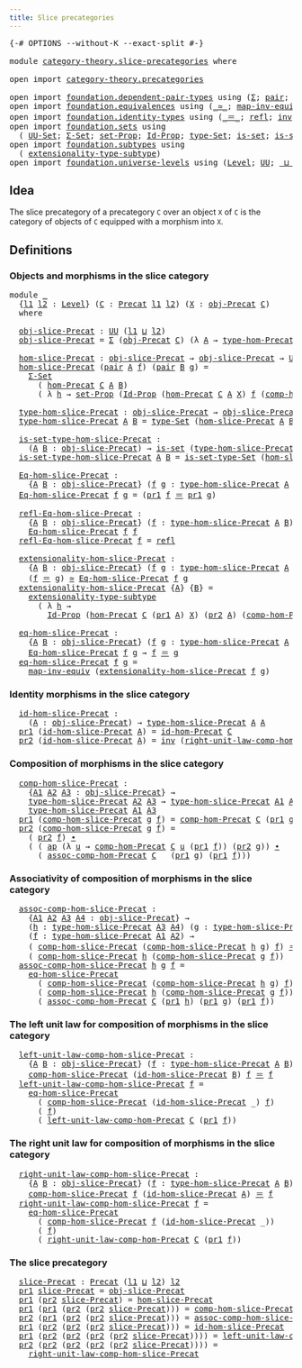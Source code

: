 ```yaml
---
title: Slice precategories
---
```


<pre class="Agda"><a id="45" class="Symbol">{-#</a> <a id="49" class="Keyword">OPTIONS</a> <a id="57" class="Pragma">--without-K</a> <a id="69" class="Pragma">--exact-split</a> <a id="83" class="Symbol">#-}</a>

<a id="88" class="Keyword">module</a> <a id="95" href="category-theory.slice-precategories.html" class="Module">category-theory.slice-precategories</a> <a id="131" class="Keyword">where</a>

<a id="138" class="Keyword">open</a> <a id="143" class="Keyword">import</a> <a id="150" href="category-theory.precategories.html" class="Module">category-theory.precategories</a>

<a id="181" class="Keyword">open</a> <a id="186" class="Keyword">import</a> <a id="193" href="foundation.dependent-pair-types.html" class="Module">foundation.dependent-pair-types</a> <a id="225" class="Keyword">using</a> <a id="231" class="Symbol">(</a><a id="232" href="foundation-core.dependent-pair-types.html#515" class="Record">Σ</a><a id="233" class="Symbol">;</a> <a id="235" href="foundation-core.dependent-pair-types.html#588" class="InductiveConstructor">pair</a><a id="239" class="Symbol">;</a> <a id="241" href="foundation-core.dependent-pair-types.html#605" class="Field">pr1</a><a id="244" class="Symbol">;</a> <a id="246" href="foundation-core.dependent-pair-types.html#617" class="Field">pr2</a><a id="249" class="Symbol">)</a>
<a id="251" class="Keyword">open</a> <a id="256" class="Keyword">import</a> <a id="263" href="foundation.equivalences.html" class="Module">foundation.equivalences</a> <a id="287" class="Keyword">using</a> <a id="293" class="Symbol">(</a><a id="294" href="foundation-core.equivalences.html#1621" class="Function Operator">_≃_</a><a id="297" class="Symbol">;</a> <a id="299" href="foundation-core.equivalences.html#5036" class="Function">map-inv-equiv</a><a id="312" class="Symbol">)</a>
<a id="314" class="Keyword">open</a> <a id="319" class="Keyword">import</a> <a id="326" href="foundation.identity-types.html" class="Module">foundation.identity-types</a> <a id="352" class="Keyword">using</a> <a id="358" class="Symbol">(</a><a id="359" href="foundation-core.identity-types.html#1865" class="Function Operator">_＝_</a><a id="362" class="Symbol">;</a> <a id="364" href="foundation-core.identity-types.html#1820" class="InductiveConstructor">refl</a><a id="368" class="Symbol">;</a> <a id="370" href="foundation-core.identity-types.html#2729" class="Function">inv</a><a id="373" class="Symbol">;</a> <a id="375" href="foundation-core.identity-types.html#2425" class="Function Operator">_∙_</a><a id="378" class="Symbol">;</a> <a id="380" href="foundation-core.identity-types.html#4003" class="Function">ap</a><a id="382" class="Symbol">)</a>
<a id="384" class="Keyword">open</a> <a id="389" class="Keyword">import</a> <a id="396" href="foundation.sets.html" class="Module">foundation.sets</a> <a id="412" class="Keyword">using</a>
  <a id="420" class="Symbol">(</a> <a id="422" href="foundation-core.sets.html#1190" class="Function">UU-Set</a><a id="428" class="Symbol">;</a> <a id="430" href="foundation.sets.html#1712" class="Function">Σ-Set</a><a id="435" class="Symbol">;</a> <a id="437" href="foundation-core.sets.html#3072" class="Function">set-Prop</a><a id="445" class="Symbol">;</a> <a id="447" href="foundation-core.sets.html#1420" class="Function">Id-Prop</a><a id="454" class="Symbol">;</a> <a id="456" href="foundation-core.sets.html#1304" class="Function">type-Set</a><a id="464" class="Symbol">;</a> <a id="466" href="foundation-core.sets.html#1113" class="Function">is-set</a><a id="472" class="Symbol">;</a> <a id="474" href="foundation-core.sets.html#1355" class="Function">is-set-type-Set</a><a id="489" class="Symbol">)</a>
<a id="491" class="Keyword">open</a> <a id="496" class="Keyword">import</a> <a id="503" href="foundation.subtypes.html" class="Module">foundation.subtypes</a> <a id="523" class="Keyword">using</a>
  <a id="531" class="Symbol">(</a> <a id="533" href="foundation-core.subtypes.html#3200" class="Function">extensionality-type-subtype</a><a id="560" class="Symbol">)</a>
<a id="562" class="Keyword">open</a> <a id="567" class="Keyword">import</a> <a id="574" href="foundation.universe-levels.html" class="Module">foundation.universe-levels</a> <a id="601" class="Keyword">using</a> <a id="607" class="Symbol">(</a><a id="608" href="Agda.Primitive.html#597" class="Postulate">Level</a><a id="613" class="Symbol">;</a> <a id="615" href="foundation-core.universe-levels.html#235" class="Primitive">UU</a><a id="617" class="Symbol">;</a> <a id="619" href="Agda.Primitive.html#810" class="Primitive Operator">_⊔_</a><a id="622" class="Symbol">)</a>
</pre>
## Idea

The slice precategory of a precategory `C` over an object `X` of `C` is the category of objects of `C` equipped with a morphism into `X`.

## Definitions

### Objects and morphisms in the slice category

<pre class="Agda"><a id="850" class="Keyword">module</a> <a id="857" href="category-theory.slice-precategories.html#857" class="Module">_</a>
  <a id="861" class="Symbol">{</a><a id="862" href="category-theory.slice-precategories.html#862" class="Bound">l1</a> <a id="865" href="category-theory.slice-precategories.html#865" class="Bound">l2</a> <a id="868" class="Symbol">:</a> <a id="870" href="Agda.Primitive.html#597" class="Postulate">Level</a><a id="875" class="Symbol">}</a> <a id="877" class="Symbol">(</a><a id="878" href="category-theory.slice-precategories.html#878" class="Bound">C</a> <a id="880" class="Symbol">:</a> <a id="882" href="category-theory.precategories.html#2237" class="Function">Precat</a> <a id="889" href="category-theory.slice-precategories.html#862" class="Bound">l1</a> <a id="892" href="category-theory.slice-precategories.html#865" class="Bound">l2</a><a id="894" class="Symbol">)</a> <a id="896" class="Symbol">(</a><a id="897" href="category-theory.slice-precategories.html#897" class="Bound">X</a> <a id="899" class="Symbol">:</a> <a id="901" href="category-theory.precategories.html#2550" class="Function">obj-Precat</a> <a id="912" href="category-theory.slice-precategories.html#878" class="Bound">C</a><a id="913" class="Symbol">)</a>
  <a id="917" class="Keyword">where</a>

  <a id="926" href="category-theory.slice-precategories.html#926" class="Function">obj-slice-Precat</a> <a id="943" class="Symbol">:</a> <a id="945" href="foundation-core.universe-levels.html#235" class="Primitive">UU</a> <a id="948" class="Symbol">(</a><a id="949" href="category-theory.slice-precategories.html#862" class="Bound">l1</a> <a id="952" href="Agda.Primitive.html#810" class="Primitive Operator">⊔</a> <a id="954" href="category-theory.slice-precategories.html#865" class="Bound">l2</a><a id="956" class="Symbol">)</a>
  <a id="960" href="category-theory.slice-precategories.html#926" class="Function">obj-slice-Precat</a> <a id="977" class="Symbol">=</a> <a id="979" href="foundation-core.dependent-pair-types.html#515" class="Record">Σ</a> <a id="981" class="Symbol">(</a><a id="982" href="category-theory.precategories.html#2550" class="Function">obj-Precat</a> <a id="993" href="category-theory.slice-precategories.html#878" class="Bound">C</a><a id="994" class="Symbol">)</a> <a id="996" class="Symbol">(λ</a> <a id="999" href="category-theory.slice-precategories.html#999" class="Bound">A</a> <a id="1001" class="Symbol">→</a> <a id="1003" href="category-theory.precategories.html#2669" class="Function">type-hom-Precat</a> <a id="1019" href="category-theory.slice-precategories.html#878" class="Bound">C</a> <a id="1021" href="category-theory.slice-precategories.html#999" class="Bound">A</a> <a id="1023" href="category-theory.slice-precategories.html#897" class="Bound">X</a><a id="1024" class="Symbol">)</a>

  <a id="1029" href="category-theory.slice-precategories.html#1029" class="Function">hom-slice-Precat</a> <a id="1046" class="Symbol">:</a> <a id="1048" href="category-theory.slice-precategories.html#926" class="Function">obj-slice-Precat</a> <a id="1065" class="Symbol">→</a> <a id="1067" href="category-theory.slice-precategories.html#926" class="Function">obj-slice-Precat</a> <a id="1084" class="Symbol">→</a> <a id="1086" href="foundation-core.sets.html#1190" class="Function">UU-Set</a> <a id="1093" href="category-theory.slice-precategories.html#865" class="Bound">l2</a>
  <a id="1098" href="category-theory.slice-precategories.html#1029" class="Function">hom-slice-Precat</a> <a id="1115" class="Symbol">(</a><a id="1116" href="foundation-core.dependent-pair-types.html#588" class="InductiveConstructor">pair</a> <a id="1121" href="category-theory.slice-precategories.html#1121" class="Bound">A</a> <a id="1123" href="category-theory.slice-precategories.html#1123" class="Bound">f</a><a id="1124" class="Symbol">)</a> <a id="1126" class="Symbol">(</a><a id="1127" href="foundation-core.dependent-pair-types.html#588" class="InductiveConstructor">pair</a> <a id="1132" href="category-theory.slice-precategories.html#1132" class="Bound">B</a> <a id="1134" href="category-theory.slice-precategories.html#1134" class="Bound">g</a><a id="1135" class="Symbol">)</a> <a id="1137" class="Symbol">=</a>
    <a id="1143" href="foundation.sets.html#1712" class="Function">Σ-Set</a>
      <a id="1155" class="Symbol">(</a> <a id="1157" href="category-theory.precategories.html#2595" class="Function">hom-Precat</a> <a id="1168" href="category-theory.slice-precategories.html#878" class="Bound">C</a> <a id="1170" href="category-theory.slice-precategories.html#1121" class="Bound">A</a> <a id="1172" href="category-theory.slice-precategories.html#1132" class="Bound">B</a><a id="1173" class="Symbol">)</a>
      <a id="1181" class="Symbol">(</a> <a id="1183" class="Symbol">λ</a> <a id="1185" href="category-theory.slice-precategories.html#1185" class="Bound">h</a> <a id="1187" class="Symbol">→</a> <a id="1189" href="foundation-core.sets.html#3072" class="Function">set-Prop</a> <a id="1198" class="Symbol">(</a><a id="1199" href="foundation-core.sets.html#1420" class="Function">Id-Prop</a> <a id="1207" class="Symbol">(</a><a id="1208" href="category-theory.precategories.html#2595" class="Function">hom-Precat</a> <a id="1219" href="category-theory.slice-precategories.html#878" class="Bound">C</a> <a id="1221" href="category-theory.slice-precategories.html#1121" class="Bound">A</a> <a id="1223" href="category-theory.slice-precategories.html#897" class="Bound">X</a><a id="1224" class="Symbol">)</a> <a id="1226" href="category-theory.slice-precategories.html#1123" class="Bound">f</a> <a id="1228" class="Symbol">(</a><a id="1229" href="category-theory.precategories.html#3051" class="Function">comp-hom-Precat</a> <a id="1245" href="category-theory.slice-precategories.html#878" class="Bound">C</a> <a id="1247" href="category-theory.slice-precategories.html#1134" class="Bound">g</a> <a id="1249" href="category-theory.slice-precategories.html#1185" class="Bound">h</a><a id="1250" class="Symbol">)))</a>

  <a id="1257" href="category-theory.slice-precategories.html#1257" class="Function">type-hom-slice-Precat</a> <a id="1279" class="Symbol">:</a> <a id="1281" href="category-theory.slice-precategories.html#926" class="Function">obj-slice-Precat</a> <a id="1298" class="Symbol">→</a> <a id="1300" href="category-theory.slice-precategories.html#926" class="Function">obj-slice-Precat</a> <a id="1317" class="Symbol">→</a> <a id="1319" href="foundation-core.universe-levels.html#235" class="Primitive">UU</a> <a id="1322" href="category-theory.slice-precategories.html#865" class="Bound">l2</a>
  <a id="1327" href="category-theory.slice-precategories.html#1257" class="Function">type-hom-slice-Precat</a> <a id="1349" href="category-theory.slice-precategories.html#1349" class="Bound">A</a> <a id="1351" href="category-theory.slice-precategories.html#1351" class="Bound">B</a> <a id="1353" class="Symbol">=</a> <a id="1355" href="foundation-core.sets.html#1304" class="Function">type-Set</a> <a id="1364" class="Symbol">(</a><a id="1365" href="category-theory.slice-precategories.html#1029" class="Function">hom-slice-Precat</a> <a id="1382" href="category-theory.slice-precategories.html#1349" class="Bound">A</a> <a id="1384" href="category-theory.slice-precategories.html#1351" class="Bound">B</a><a id="1385" class="Symbol">)</a>

  <a id="1390" href="category-theory.slice-precategories.html#1390" class="Function">is-set-type-hom-slice-Precat</a> <a id="1419" class="Symbol">:</a>
    <a id="1425" class="Symbol">(</a><a id="1426" href="category-theory.slice-precategories.html#1426" class="Bound">A</a> <a id="1428" href="category-theory.slice-precategories.html#1428" class="Bound">B</a> <a id="1430" class="Symbol">:</a> <a id="1432" href="category-theory.slice-precategories.html#926" class="Function">obj-slice-Precat</a><a id="1448" class="Symbol">)</a> <a id="1450" class="Symbol">→</a> <a id="1452" href="foundation-core.sets.html#1113" class="Function">is-set</a> <a id="1459" class="Symbol">(</a><a id="1460" href="category-theory.slice-precategories.html#1257" class="Function">type-hom-slice-Precat</a> <a id="1482" href="category-theory.slice-precategories.html#1426" class="Bound">A</a> <a id="1484" href="category-theory.slice-precategories.html#1428" class="Bound">B</a><a id="1485" class="Symbol">)</a>
  <a id="1489" href="category-theory.slice-precategories.html#1390" class="Function">is-set-type-hom-slice-Precat</a> <a id="1518" href="category-theory.slice-precategories.html#1518" class="Bound">A</a> <a id="1520" href="category-theory.slice-precategories.html#1520" class="Bound">B</a> <a id="1522" class="Symbol">=</a> <a id="1524" href="foundation-core.sets.html#1355" class="Function">is-set-type-Set</a> <a id="1540" class="Symbol">(</a><a id="1541" href="category-theory.slice-precategories.html#1029" class="Function">hom-slice-Precat</a> <a id="1558" href="category-theory.slice-precategories.html#1518" class="Bound">A</a> <a id="1560" href="category-theory.slice-precategories.html#1520" class="Bound">B</a><a id="1561" class="Symbol">)</a>

  <a id="1566" href="category-theory.slice-precategories.html#1566" class="Function">Eq-hom-slice-Precat</a> <a id="1586" class="Symbol">:</a>
    <a id="1592" class="Symbol">{</a><a id="1593" href="category-theory.slice-precategories.html#1593" class="Bound">A</a> <a id="1595" href="category-theory.slice-precategories.html#1595" class="Bound">B</a> <a id="1597" class="Symbol">:</a> <a id="1599" href="category-theory.slice-precategories.html#926" class="Function">obj-slice-Precat</a><a id="1615" class="Symbol">}</a> <a id="1617" class="Symbol">(</a><a id="1618" href="category-theory.slice-precategories.html#1618" class="Bound">f</a> <a id="1620" href="category-theory.slice-precategories.html#1620" class="Bound">g</a> <a id="1622" class="Symbol">:</a> <a id="1624" href="category-theory.slice-precategories.html#1257" class="Function">type-hom-slice-Precat</a> <a id="1646" href="category-theory.slice-precategories.html#1593" class="Bound">A</a> <a id="1648" href="category-theory.slice-precategories.html#1595" class="Bound">B</a><a id="1649" class="Symbol">)</a> <a id="1651" class="Symbol">→</a> <a id="1653" href="foundation-core.universe-levels.html#235" class="Primitive">UU</a> <a id="1656" href="category-theory.slice-precategories.html#865" class="Bound">l2</a>
  <a id="1661" href="category-theory.slice-precategories.html#1566" class="Function">Eq-hom-slice-Precat</a> <a id="1681" href="category-theory.slice-precategories.html#1681" class="Bound">f</a> <a id="1683" href="category-theory.slice-precategories.html#1683" class="Bound">g</a> <a id="1685" class="Symbol">=</a> <a id="1687" class="Symbol">(</a><a id="1688" href="foundation-core.dependent-pair-types.html#605" class="Field">pr1</a> <a id="1692" href="category-theory.slice-precategories.html#1681" class="Bound">f</a> <a id="1694" href="foundation-core.identity-types.html#1865" class="Function Operator">＝</a> <a id="1696" href="foundation-core.dependent-pair-types.html#605" class="Field">pr1</a> <a id="1700" href="category-theory.slice-precategories.html#1683" class="Bound">g</a><a id="1701" class="Symbol">)</a>

  <a id="1706" href="category-theory.slice-precategories.html#1706" class="Function">refl-Eq-hom-slice-Precat</a> <a id="1731" class="Symbol">:</a>
    <a id="1737" class="Symbol">{</a><a id="1738" href="category-theory.slice-precategories.html#1738" class="Bound">A</a> <a id="1740" href="category-theory.slice-precategories.html#1740" class="Bound">B</a> <a id="1742" class="Symbol">:</a> <a id="1744" href="category-theory.slice-precategories.html#926" class="Function">obj-slice-Precat</a><a id="1760" class="Symbol">}</a> <a id="1762" class="Symbol">(</a><a id="1763" href="category-theory.slice-precategories.html#1763" class="Bound">f</a> <a id="1765" class="Symbol">:</a> <a id="1767" href="category-theory.slice-precategories.html#1257" class="Function">type-hom-slice-Precat</a> <a id="1789" href="category-theory.slice-precategories.html#1738" class="Bound">A</a> <a id="1791" href="category-theory.slice-precategories.html#1740" class="Bound">B</a><a id="1792" class="Symbol">)</a> <a id="1794" class="Symbol">→</a>
    <a id="1800" href="category-theory.slice-precategories.html#1566" class="Function">Eq-hom-slice-Precat</a> <a id="1820" href="category-theory.slice-precategories.html#1763" class="Bound">f</a> <a id="1822" href="category-theory.slice-precategories.html#1763" class="Bound">f</a>
  <a id="1826" href="category-theory.slice-precategories.html#1706" class="Function">refl-Eq-hom-slice-Precat</a> <a id="1851" href="category-theory.slice-precategories.html#1851" class="Bound">f</a> <a id="1853" class="Symbol">=</a> <a id="1855" href="foundation-core.identity-types.html#1820" class="InductiveConstructor">refl</a>

  <a id="1863" href="category-theory.slice-precategories.html#1863" class="Function">extensionality-hom-slice-Precat</a> <a id="1895" class="Symbol">:</a>
    <a id="1901" class="Symbol">{</a><a id="1902" href="category-theory.slice-precategories.html#1902" class="Bound">A</a> <a id="1904" href="category-theory.slice-precategories.html#1904" class="Bound">B</a> <a id="1906" class="Symbol">:</a> <a id="1908" href="category-theory.slice-precategories.html#926" class="Function">obj-slice-Precat</a><a id="1924" class="Symbol">}</a> <a id="1926" class="Symbol">(</a><a id="1927" href="category-theory.slice-precategories.html#1927" class="Bound">f</a> <a id="1929" href="category-theory.slice-precategories.html#1929" class="Bound">g</a> <a id="1931" class="Symbol">:</a> <a id="1933" href="category-theory.slice-precategories.html#1257" class="Function">type-hom-slice-Precat</a> <a id="1955" href="category-theory.slice-precategories.html#1902" class="Bound">A</a> <a id="1957" href="category-theory.slice-precategories.html#1904" class="Bound">B</a><a id="1958" class="Symbol">)</a> <a id="1960" class="Symbol">→</a>
    <a id="1966" class="Symbol">(</a><a id="1967" href="category-theory.slice-precategories.html#1927" class="Bound">f</a> <a id="1969" href="foundation-core.identity-types.html#1865" class="Function Operator">＝</a> <a id="1971" href="category-theory.slice-precategories.html#1929" class="Bound">g</a><a id="1972" class="Symbol">)</a> <a id="1974" href="foundation-core.equivalences.html#1621" class="Function Operator">≃</a> <a id="1976" href="category-theory.slice-precategories.html#1566" class="Function">Eq-hom-slice-Precat</a> <a id="1996" href="category-theory.slice-precategories.html#1927" class="Bound">f</a> <a id="1998" href="category-theory.slice-precategories.html#1929" class="Bound">g</a>
  <a id="2002" href="category-theory.slice-precategories.html#1863" class="Function">extensionality-hom-slice-Precat</a> <a id="2034" class="Symbol">{</a><a id="2035" href="category-theory.slice-precategories.html#2035" class="Bound">A</a><a id="2036" class="Symbol">}</a> <a id="2038" class="Symbol">{</a><a id="2039" href="category-theory.slice-precategories.html#2039" class="Bound">B</a><a id="2040" class="Symbol">}</a> <a id="2042" class="Symbol">=</a>
    <a id="2048" href="foundation-core.subtypes.html#3200" class="Function">extensionality-type-subtype</a>
      <a id="2082" class="Symbol">(</a> <a id="2084" class="Symbol">λ</a> <a id="2086" href="category-theory.slice-precategories.html#2086" class="Bound">h</a> <a id="2088" class="Symbol">→</a>
        <a id="2098" href="foundation-core.sets.html#1420" class="Function">Id-Prop</a> <a id="2106" class="Symbol">(</a><a id="2107" href="category-theory.precategories.html#2595" class="Function">hom-Precat</a> <a id="2118" href="category-theory.slice-precategories.html#878" class="Bound">C</a> <a id="2120" class="Symbol">(</a><a id="2121" href="foundation-core.dependent-pair-types.html#605" class="Field">pr1</a> <a id="2125" href="category-theory.slice-precategories.html#2035" class="Bound">A</a><a id="2126" class="Symbol">)</a> <a id="2128" href="category-theory.slice-precategories.html#897" class="Bound">X</a><a id="2129" class="Symbol">)</a> <a id="2131" class="Symbol">(</a><a id="2132" href="foundation-core.dependent-pair-types.html#617" class="Field">pr2</a> <a id="2136" href="category-theory.slice-precategories.html#2035" class="Bound">A</a><a id="2137" class="Symbol">)</a> <a id="2139" class="Symbol">(</a><a id="2140" href="category-theory.precategories.html#3051" class="Function">comp-hom-Precat</a> <a id="2156" href="category-theory.slice-precategories.html#878" class="Bound">C</a> <a id="2158" class="Symbol">(</a><a id="2159" href="foundation-core.dependent-pair-types.html#617" class="Field">pr2</a> <a id="2163" href="category-theory.slice-precategories.html#2039" class="Bound">B</a><a id="2164" class="Symbol">)</a> <a id="2166" href="category-theory.slice-precategories.html#2086" class="Bound">h</a><a id="2167" class="Symbol">))</a>

  <a id="2173" href="category-theory.slice-precategories.html#2173" class="Function">eq-hom-slice-Precat</a> <a id="2193" class="Symbol">:</a>
    <a id="2199" class="Symbol">{</a><a id="2200" href="category-theory.slice-precategories.html#2200" class="Bound">A</a> <a id="2202" href="category-theory.slice-precategories.html#2202" class="Bound">B</a> <a id="2204" class="Symbol">:</a> <a id="2206" href="category-theory.slice-precategories.html#926" class="Function">obj-slice-Precat</a><a id="2222" class="Symbol">}</a> <a id="2224" class="Symbol">(</a><a id="2225" href="category-theory.slice-precategories.html#2225" class="Bound">f</a> <a id="2227" href="category-theory.slice-precategories.html#2227" class="Bound">g</a> <a id="2229" class="Symbol">:</a> <a id="2231" href="category-theory.slice-precategories.html#1257" class="Function">type-hom-slice-Precat</a> <a id="2253" href="category-theory.slice-precategories.html#2200" class="Bound">A</a> <a id="2255" href="category-theory.slice-precategories.html#2202" class="Bound">B</a><a id="2256" class="Symbol">)</a> <a id="2258" class="Symbol">→</a>
    <a id="2264" href="category-theory.slice-precategories.html#1566" class="Function">Eq-hom-slice-Precat</a> <a id="2284" href="category-theory.slice-precategories.html#2225" class="Bound">f</a> <a id="2286" href="category-theory.slice-precategories.html#2227" class="Bound">g</a> <a id="2288" class="Symbol">→</a> <a id="2290" href="category-theory.slice-precategories.html#2225" class="Bound">f</a> <a id="2292" href="foundation-core.identity-types.html#1865" class="Function Operator">＝</a> <a id="2294" href="category-theory.slice-precategories.html#2227" class="Bound">g</a>
  <a id="2298" href="category-theory.slice-precategories.html#2173" class="Function">eq-hom-slice-Precat</a> <a id="2318" href="category-theory.slice-precategories.html#2318" class="Bound">f</a> <a id="2320" href="category-theory.slice-precategories.html#2320" class="Bound">g</a> <a id="2322" class="Symbol">=</a>
    <a id="2328" href="foundation-core.equivalences.html#5036" class="Function">map-inv-equiv</a> <a id="2342" class="Symbol">(</a><a id="2343" href="category-theory.slice-precategories.html#1863" class="Function">extensionality-hom-slice-Precat</a> <a id="2375" href="category-theory.slice-precategories.html#2318" class="Bound">f</a> <a id="2377" href="category-theory.slice-precategories.html#2320" class="Bound">g</a><a id="2378" class="Symbol">)</a>
</pre>
### Identity morphisms in the slice category

<pre class="Agda">  <a id="2441" href="category-theory.slice-precategories.html#2441" class="Function">id-hom-slice-Precat</a> <a id="2461" class="Symbol">:</a>
    <a id="2467" class="Symbol">(</a><a id="2468" href="category-theory.slice-precategories.html#2468" class="Bound">A</a> <a id="2470" class="Symbol">:</a> <a id="2472" href="category-theory.slice-precategories.html#926" class="Function">obj-slice-Precat</a><a id="2488" class="Symbol">)</a> <a id="2490" class="Symbol">→</a> <a id="2492" href="category-theory.slice-precategories.html#1257" class="Function">type-hom-slice-Precat</a> <a id="2514" href="category-theory.slice-precategories.html#2468" class="Bound">A</a> <a id="2516" href="category-theory.slice-precategories.html#2468" class="Bound">A</a>
  <a id="2520" href="foundation-core.dependent-pair-types.html#605" class="Field">pr1</a> <a id="2524" class="Symbol">(</a><a id="2525" href="category-theory.slice-precategories.html#2441" class="Function">id-hom-slice-Precat</a> <a id="2545" href="category-theory.slice-precategories.html#2545" class="Bound">A</a><a id="2546" class="Symbol">)</a> <a id="2548" class="Symbol">=</a> <a id="2550" href="category-theory.precategories.html#3826" class="Function">id-hom-Precat</a> <a id="2564" href="category-theory.slice-precategories.html#878" class="Bound">C</a>
  <a id="2568" href="foundation-core.dependent-pair-types.html#617" class="Field">pr2</a> <a id="2572" class="Symbol">(</a><a id="2573" href="category-theory.slice-precategories.html#2441" class="Function">id-hom-slice-Precat</a> <a id="2593" href="category-theory.slice-precategories.html#2593" class="Bound">A</a><a id="2594" class="Symbol">)</a> <a id="2596" class="Symbol">=</a> <a id="2598" href="foundation-core.identity-types.html#2729" class="Function">inv</a> <a id="2602" class="Symbol">(</a><a id="2603" href="category-theory.precategories.html#4116" class="Function">right-unit-law-comp-hom-Precat</a> <a id="2634" href="category-theory.slice-precategories.html#878" class="Bound">C</a> <a id="2636" class="Symbol">(</a><a id="2637" href="foundation-core.dependent-pair-types.html#617" class="Field">pr2</a> <a id="2641" href="category-theory.slice-precategories.html#2593" class="Bound">A</a><a id="2642" class="Symbol">))</a>
</pre>
### Composition of morphisms in the slice category

<pre class="Agda">  <a id="2712" href="category-theory.slice-precategories.html#2712" class="Function">comp-hom-slice-Precat</a> <a id="2734" class="Symbol">:</a>
    <a id="2740" class="Symbol">{</a><a id="2741" href="category-theory.slice-precategories.html#2741" class="Bound">A1</a> <a id="2744" href="category-theory.slice-precategories.html#2744" class="Bound">A2</a> <a id="2747" href="category-theory.slice-precategories.html#2747" class="Bound">A3</a> <a id="2750" class="Symbol">:</a> <a id="2752" href="category-theory.slice-precategories.html#926" class="Function">obj-slice-Precat</a><a id="2768" class="Symbol">}</a> <a id="2770" class="Symbol">→</a>
    <a id="2776" href="category-theory.slice-precategories.html#1257" class="Function">type-hom-slice-Precat</a> <a id="2798" href="category-theory.slice-precategories.html#2744" class="Bound">A2</a> <a id="2801" href="category-theory.slice-precategories.html#2747" class="Bound">A3</a> <a id="2804" class="Symbol">→</a> <a id="2806" href="category-theory.slice-precategories.html#1257" class="Function">type-hom-slice-Precat</a> <a id="2828" href="category-theory.slice-precategories.html#2741" class="Bound">A1</a> <a id="2831" href="category-theory.slice-precategories.html#2744" class="Bound">A2</a> <a id="2834" class="Symbol">→</a>
    <a id="2840" href="category-theory.slice-precategories.html#1257" class="Function">type-hom-slice-Precat</a> <a id="2862" href="category-theory.slice-precategories.html#2741" class="Bound">A1</a> <a id="2865" href="category-theory.slice-precategories.html#2747" class="Bound">A3</a>
  <a id="2870" href="foundation-core.dependent-pair-types.html#605" class="Field">pr1</a> <a id="2874" class="Symbol">(</a><a id="2875" href="category-theory.slice-precategories.html#2712" class="Function">comp-hom-slice-Precat</a> <a id="2897" href="category-theory.slice-precategories.html#2897" class="Bound">g</a> <a id="2899" href="category-theory.slice-precategories.html#2899" class="Bound">f</a><a id="2900" class="Symbol">)</a> <a id="2902" class="Symbol">=</a> <a id="2904" href="category-theory.precategories.html#3051" class="Function">comp-hom-Precat</a> <a id="2920" href="category-theory.slice-precategories.html#878" class="Bound">C</a> <a id="2922" class="Symbol">(</a><a id="2923" href="foundation-core.dependent-pair-types.html#605" class="Field">pr1</a> <a id="2927" href="category-theory.slice-precategories.html#2897" class="Bound">g</a><a id="2928" class="Symbol">)</a> <a id="2930" class="Symbol">(</a><a id="2931" href="foundation-core.dependent-pair-types.html#605" class="Field">pr1</a> <a id="2935" href="category-theory.slice-precategories.html#2899" class="Bound">f</a><a id="2936" class="Symbol">)</a>
  <a id="2940" href="foundation-core.dependent-pair-types.html#617" class="Field">pr2</a> <a id="2944" class="Symbol">(</a><a id="2945" href="category-theory.slice-precategories.html#2712" class="Function">comp-hom-slice-Precat</a> <a id="2967" href="category-theory.slice-precategories.html#2967" class="Bound">g</a> <a id="2969" href="category-theory.slice-precategories.html#2969" class="Bound">f</a><a id="2970" class="Symbol">)</a> <a id="2972" class="Symbol">=</a>
    <a id="2978" class="Symbol">(</a> <a id="2980" href="foundation-core.dependent-pair-types.html#617" class="Field">pr2</a> <a id="2984" href="category-theory.slice-precategories.html#2969" class="Bound">f</a><a id="2985" class="Symbol">)</a> <a id="2987" href="foundation-core.identity-types.html#2425" class="Function Operator">∙</a>
    <a id="2993" class="Symbol">(</a> <a id="2995" class="Symbol">(</a> <a id="2997" href="foundation-core.identity-types.html#4003" class="Function">ap</a> <a id="3000" class="Symbol">(λ</a> <a id="3003" href="category-theory.slice-precategories.html#3003" class="Bound">u</a> <a id="3005" class="Symbol">→</a> <a id="3007" href="category-theory.precategories.html#3051" class="Function">comp-hom-Precat</a> <a id="3023" href="category-theory.slice-precategories.html#878" class="Bound">C</a> <a id="3025" href="category-theory.slice-precategories.html#3003" class="Bound">u</a> <a id="3027" class="Symbol">(</a><a id="3028" href="foundation-core.dependent-pair-types.html#605" class="Field">pr1</a> <a id="3032" href="category-theory.slice-precategories.html#2969" class="Bound">f</a><a id="3033" class="Symbol">))</a> <a id="3036" class="Symbol">(</a><a id="3037" href="foundation-core.dependent-pair-types.html#617" class="Field">pr2</a> <a id="3041" href="category-theory.slice-precategories.html#2967" class="Bound">g</a><a id="3042" class="Symbol">))</a> <a id="3045" href="foundation-core.identity-types.html#2425" class="Function Operator">∙</a>
      <a id="3053" class="Symbol">(</a> <a id="3055" href="category-theory.precategories.html#3376" class="Function">assoc-comp-hom-Precat</a> <a id="3077" href="category-theory.slice-precategories.html#878" class="Bound">C</a> <a id="3079" class="Symbol">_</a> <a id="3081" class="Symbol">(</a><a id="3082" href="foundation-core.dependent-pair-types.html#605" class="Field">pr1</a> <a id="3086" href="category-theory.slice-precategories.html#2967" class="Bound">g</a><a id="3087" class="Symbol">)</a> <a id="3089" class="Symbol">(</a><a id="3090" href="foundation-core.dependent-pair-types.html#605" class="Field">pr1</a> <a id="3094" href="category-theory.slice-precategories.html#2969" class="Bound">f</a><a id="3095" class="Symbol">)))</a>
</pre>
### Associativity of composition of morphisms in the slice category

<pre class="Agda">  <a id="3183" href="category-theory.slice-precategories.html#3183" class="Function">assoc-comp-hom-slice-Precat</a> <a id="3211" class="Symbol">:</a>
    <a id="3217" class="Symbol">{</a><a id="3218" href="category-theory.slice-precategories.html#3218" class="Bound">A1</a> <a id="3221" href="category-theory.slice-precategories.html#3221" class="Bound">A2</a> <a id="3224" href="category-theory.slice-precategories.html#3224" class="Bound">A3</a> <a id="3227" href="category-theory.slice-precategories.html#3227" class="Bound">A4</a> <a id="3230" class="Symbol">:</a> <a id="3232" href="category-theory.slice-precategories.html#926" class="Function">obj-slice-Precat</a><a id="3248" class="Symbol">}</a> <a id="3250" class="Symbol">→</a>
    <a id="3256" class="Symbol">(</a><a id="3257" href="category-theory.slice-precategories.html#3257" class="Bound">h</a> <a id="3259" class="Symbol">:</a> <a id="3261" href="category-theory.slice-precategories.html#1257" class="Function">type-hom-slice-Precat</a> <a id="3283" href="category-theory.slice-precategories.html#3224" class="Bound">A3</a> <a id="3286" href="category-theory.slice-precategories.html#3227" class="Bound">A4</a><a id="3288" class="Symbol">)</a> <a id="3290" class="Symbol">(</a><a id="3291" href="category-theory.slice-precategories.html#3291" class="Bound">g</a> <a id="3293" class="Symbol">:</a> <a id="3295" href="category-theory.slice-precategories.html#1257" class="Function">type-hom-slice-Precat</a> <a id="3317" href="category-theory.slice-precategories.html#3221" class="Bound">A2</a> <a id="3320" href="category-theory.slice-precategories.html#3224" class="Bound">A3</a><a id="3322" class="Symbol">)</a>
    <a id="3328" class="Symbol">(</a><a id="3329" href="category-theory.slice-precategories.html#3329" class="Bound">f</a> <a id="3331" class="Symbol">:</a> <a id="3333" href="category-theory.slice-precategories.html#1257" class="Function">type-hom-slice-Precat</a> <a id="3355" href="category-theory.slice-precategories.html#3218" class="Bound">A1</a> <a id="3358" href="category-theory.slice-precategories.html#3221" class="Bound">A2</a><a id="3360" class="Symbol">)</a> <a id="3362" class="Symbol">→</a>
    <a id="3368" class="Symbol">(</a> <a id="3370" href="category-theory.slice-precategories.html#2712" class="Function">comp-hom-slice-Precat</a> <a id="3392" class="Symbol">(</a><a id="3393" href="category-theory.slice-precategories.html#2712" class="Function">comp-hom-slice-Precat</a> <a id="3415" href="category-theory.slice-precategories.html#3257" class="Bound">h</a> <a id="3417" href="category-theory.slice-precategories.html#3291" class="Bound">g</a><a id="3418" class="Symbol">)</a> <a id="3420" href="category-theory.slice-precategories.html#3329" class="Bound">f</a><a id="3421" class="Symbol">)</a> <a id="3423" href="foundation-core.identity-types.html#1865" class="Function Operator">＝</a>
    <a id="3429" class="Symbol">(</a> <a id="3431" href="category-theory.slice-precategories.html#2712" class="Function">comp-hom-slice-Precat</a> <a id="3453" href="category-theory.slice-precategories.html#3257" class="Bound">h</a> <a id="3455" class="Symbol">(</a><a id="3456" href="category-theory.slice-precategories.html#2712" class="Function">comp-hom-slice-Precat</a> <a id="3478" href="category-theory.slice-precategories.html#3291" class="Bound">g</a> <a id="3480" href="category-theory.slice-precategories.html#3329" class="Bound">f</a><a id="3481" class="Symbol">))</a>
  <a id="3486" href="category-theory.slice-precategories.html#3183" class="Function">assoc-comp-hom-slice-Precat</a> <a id="3514" href="category-theory.slice-precategories.html#3514" class="Bound">h</a> <a id="3516" href="category-theory.slice-precategories.html#3516" class="Bound">g</a> <a id="3518" href="category-theory.slice-precategories.html#3518" class="Bound">f</a> <a id="3520" class="Symbol">=</a>
    <a id="3526" href="category-theory.slice-precategories.html#2173" class="Function">eq-hom-slice-Precat</a>
      <a id="3552" class="Symbol">(</a> <a id="3554" href="category-theory.slice-precategories.html#2712" class="Function">comp-hom-slice-Precat</a> <a id="3576" class="Symbol">(</a><a id="3577" href="category-theory.slice-precategories.html#2712" class="Function">comp-hom-slice-Precat</a> <a id="3599" href="category-theory.slice-precategories.html#3514" class="Bound">h</a> <a id="3601" href="category-theory.slice-precategories.html#3516" class="Bound">g</a><a id="3602" class="Symbol">)</a> <a id="3604" href="category-theory.slice-precategories.html#3518" class="Bound">f</a><a id="3605" class="Symbol">)</a>
      <a id="3613" class="Symbol">(</a> <a id="3615" href="category-theory.slice-precategories.html#2712" class="Function">comp-hom-slice-Precat</a> <a id="3637" href="category-theory.slice-precategories.html#3514" class="Bound">h</a> <a id="3639" class="Symbol">(</a><a id="3640" href="category-theory.slice-precategories.html#2712" class="Function">comp-hom-slice-Precat</a> <a id="3662" href="category-theory.slice-precategories.html#3516" class="Bound">g</a> <a id="3664" href="category-theory.slice-precategories.html#3518" class="Bound">f</a><a id="3665" class="Symbol">))</a>
      <a id="3674" class="Symbol">(</a> <a id="3676" href="category-theory.precategories.html#3376" class="Function">assoc-comp-hom-Precat</a> <a id="3698" href="category-theory.slice-precategories.html#878" class="Bound">C</a> <a id="3700" class="Symbol">(</a><a id="3701" href="foundation-core.dependent-pair-types.html#605" class="Field">pr1</a> <a id="3705" href="category-theory.slice-precategories.html#3514" class="Bound">h</a><a id="3706" class="Symbol">)</a> <a id="3708" class="Symbol">(</a><a id="3709" href="foundation-core.dependent-pair-types.html#605" class="Field">pr1</a> <a id="3713" href="category-theory.slice-precategories.html#3516" class="Bound">g</a><a id="3714" class="Symbol">)</a> <a id="3716" class="Symbol">(</a><a id="3717" href="foundation-core.dependent-pair-types.html#605" class="Field">pr1</a> <a id="3721" href="category-theory.slice-precategories.html#3518" class="Bound">f</a><a id="3722" class="Symbol">))</a>
</pre>
### The left unit law for composition of morphisms in the slice category

<pre class="Agda">  <a id="3814" href="category-theory.slice-precategories.html#3814" class="Function">left-unit-law-comp-hom-slice-Precat</a> <a id="3850" class="Symbol">:</a>
    <a id="3856" class="Symbol">{</a><a id="3857" href="category-theory.slice-precategories.html#3857" class="Bound">A</a> <a id="3859" href="category-theory.slice-precategories.html#3859" class="Bound">B</a> <a id="3861" class="Symbol">:</a> <a id="3863" href="category-theory.slice-precategories.html#926" class="Function">obj-slice-Precat</a><a id="3879" class="Symbol">}</a> <a id="3881" class="Symbol">(</a><a id="3882" href="category-theory.slice-precategories.html#3882" class="Bound">f</a> <a id="3884" class="Symbol">:</a> <a id="3886" href="category-theory.slice-precategories.html#1257" class="Function">type-hom-slice-Precat</a> <a id="3908" href="category-theory.slice-precategories.html#3857" class="Bound">A</a> <a id="3910" href="category-theory.slice-precategories.html#3859" class="Bound">B</a><a id="3911" class="Symbol">)</a> <a id="3913" class="Symbol">→</a>
    <a id="3919" href="category-theory.slice-precategories.html#2712" class="Function">comp-hom-slice-Precat</a> <a id="3941" class="Symbol">(</a><a id="3942" href="category-theory.slice-precategories.html#2441" class="Function">id-hom-slice-Precat</a> <a id="3962" href="category-theory.slice-precategories.html#3859" class="Bound">B</a><a id="3963" class="Symbol">)</a> <a id="3965" href="category-theory.slice-precategories.html#3882" class="Bound">f</a> <a id="3967" href="foundation-core.identity-types.html#1865" class="Function Operator">＝</a> <a id="3969" href="category-theory.slice-precategories.html#3882" class="Bound">f</a>
  <a id="3973" href="category-theory.slice-precategories.html#3814" class="Function">left-unit-law-comp-hom-slice-Precat</a> <a id="4009" href="category-theory.slice-precategories.html#4009" class="Bound">f</a> <a id="4011" class="Symbol">=</a>
    <a id="4017" href="category-theory.slice-precategories.html#2173" class="Function">eq-hom-slice-Precat</a>
      <a id="4043" class="Symbol">(</a> <a id="4045" href="category-theory.slice-precategories.html#2712" class="Function">comp-hom-slice-Precat</a> <a id="4067" class="Symbol">(</a><a id="4068" href="category-theory.slice-precategories.html#2441" class="Function">id-hom-slice-Precat</a> <a id="4088" class="Symbol">_)</a> <a id="4091" href="category-theory.slice-precategories.html#4009" class="Bound">f</a><a id="4092" class="Symbol">)</a>
      <a id="4100" class="Symbol">(</a> <a id="4102" href="category-theory.slice-precategories.html#4009" class="Bound">f</a><a id="4103" class="Symbol">)</a>
      <a id="4111" class="Symbol">(</a> <a id="4113" href="category-theory.precategories.html#3929" class="Function">left-unit-law-comp-hom-Precat</a> <a id="4143" href="category-theory.slice-precategories.html#878" class="Bound">C</a> <a id="4145" class="Symbol">(</a><a id="4146" href="foundation-core.dependent-pair-types.html#605" class="Field">pr1</a> <a id="4150" href="category-theory.slice-precategories.html#4009" class="Bound">f</a><a id="4151" class="Symbol">))</a>
</pre>
### The right unit law for composition of morphisms in the slice category

<pre class="Agda">  <a id="4244" href="category-theory.slice-precategories.html#4244" class="Function">right-unit-law-comp-hom-slice-Precat</a> <a id="4281" class="Symbol">:</a>
    <a id="4287" class="Symbol">{</a><a id="4288" href="category-theory.slice-precategories.html#4288" class="Bound">A</a> <a id="4290" href="category-theory.slice-precategories.html#4290" class="Bound">B</a> <a id="4292" class="Symbol">:</a> <a id="4294" href="category-theory.slice-precategories.html#926" class="Function">obj-slice-Precat</a><a id="4310" class="Symbol">}</a> <a id="4312" class="Symbol">(</a><a id="4313" href="category-theory.slice-precategories.html#4313" class="Bound">f</a> <a id="4315" class="Symbol">:</a> <a id="4317" href="category-theory.slice-precategories.html#1257" class="Function">type-hom-slice-Precat</a> <a id="4339" href="category-theory.slice-precategories.html#4288" class="Bound">A</a> <a id="4341" href="category-theory.slice-precategories.html#4290" class="Bound">B</a><a id="4342" class="Symbol">)</a> <a id="4344" class="Symbol">→</a>
    <a id="4350" href="category-theory.slice-precategories.html#2712" class="Function">comp-hom-slice-Precat</a> <a id="4372" href="category-theory.slice-precategories.html#4313" class="Bound">f</a> <a id="4374" class="Symbol">(</a><a id="4375" href="category-theory.slice-precategories.html#2441" class="Function">id-hom-slice-Precat</a> <a id="4395" href="category-theory.slice-precategories.html#4288" class="Bound">A</a><a id="4396" class="Symbol">)</a> <a id="4398" href="foundation-core.identity-types.html#1865" class="Function Operator">＝</a> <a id="4400" href="category-theory.slice-precategories.html#4313" class="Bound">f</a>
  <a id="4404" href="category-theory.slice-precategories.html#4244" class="Function">right-unit-law-comp-hom-slice-Precat</a> <a id="4441" href="category-theory.slice-precategories.html#4441" class="Bound">f</a> <a id="4443" class="Symbol">=</a>
    <a id="4449" href="category-theory.slice-precategories.html#2173" class="Function">eq-hom-slice-Precat</a>
      <a id="4475" class="Symbol">(</a> <a id="4477" href="category-theory.slice-precategories.html#2712" class="Function">comp-hom-slice-Precat</a> <a id="4499" href="category-theory.slice-precategories.html#4441" class="Bound">f</a> <a id="4501" class="Symbol">(</a><a id="4502" href="category-theory.slice-precategories.html#2441" class="Function">id-hom-slice-Precat</a> <a id="4522" class="Symbol">_))</a>
      <a id="4532" class="Symbol">(</a> <a id="4534" href="category-theory.slice-precategories.html#4441" class="Bound">f</a><a id="4535" class="Symbol">)</a>
      <a id="4543" class="Symbol">(</a> <a id="4545" href="category-theory.precategories.html#4116" class="Function">right-unit-law-comp-hom-Precat</a> <a id="4576" href="category-theory.slice-precategories.html#878" class="Bound">C</a> <a id="4578" class="Symbol">(</a><a id="4579" href="foundation-core.dependent-pair-types.html#605" class="Field">pr1</a> <a id="4583" href="category-theory.slice-precategories.html#4441" class="Bound">f</a><a id="4584" class="Symbol">))</a>
</pre>
### The slice precategory

<pre class="Agda">  <a id="4629" href="category-theory.slice-precategories.html#4629" class="Function">slice-Precat</a> <a id="4642" class="Symbol">:</a> <a id="4644" href="category-theory.precategories.html#2237" class="Function">Precat</a> <a id="4651" class="Symbol">(</a><a id="4652" href="category-theory.slice-precategories.html#862" class="Bound">l1</a> <a id="4655" href="Agda.Primitive.html#810" class="Primitive Operator">⊔</a> <a id="4657" href="category-theory.slice-precategories.html#865" class="Bound">l2</a><a id="4659" class="Symbol">)</a> <a id="4661" href="category-theory.slice-precategories.html#865" class="Bound">l2</a>
  <a id="4666" href="foundation-core.dependent-pair-types.html#605" class="Field">pr1</a> <a id="4670" href="category-theory.slice-precategories.html#4629" class="Function">slice-Precat</a> <a id="4683" class="Symbol">=</a> <a id="4685" href="category-theory.slice-precategories.html#926" class="Function">obj-slice-Precat</a>
  <a id="4704" href="foundation-core.dependent-pair-types.html#605" class="Field">pr1</a> <a id="4708" class="Symbol">(</a><a id="4709" href="foundation-core.dependent-pair-types.html#617" class="Field">pr2</a> <a id="4713" href="category-theory.slice-precategories.html#4629" class="Function">slice-Precat</a><a id="4725" class="Symbol">)</a> <a id="4727" class="Symbol">=</a> <a id="4729" href="category-theory.slice-precategories.html#1029" class="Function">hom-slice-Precat</a>
  <a id="4748" href="foundation-core.dependent-pair-types.html#605" class="Field">pr1</a> <a id="4752" class="Symbol">(</a><a id="4753" href="foundation-core.dependent-pair-types.html#605" class="Field">pr1</a> <a id="4757" class="Symbol">(</a><a id="4758" href="foundation-core.dependent-pair-types.html#617" class="Field">pr2</a> <a id="4762" class="Symbol">(</a><a id="4763" href="foundation-core.dependent-pair-types.html#617" class="Field">pr2</a> <a id="4767" href="category-theory.slice-precategories.html#4629" class="Function">slice-Precat</a><a id="4779" class="Symbol">)))</a> <a id="4783" class="Symbol">=</a> <a id="4785" href="category-theory.slice-precategories.html#2712" class="Function">comp-hom-slice-Precat</a>
  <a id="4809" href="foundation-core.dependent-pair-types.html#617" class="Field">pr2</a> <a id="4813" class="Symbol">(</a><a id="4814" href="foundation-core.dependent-pair-types.html#605" class="Field">pr1</a> <a id="4818" class="Symbol">(</a><a id="4819" href="foundation-core.dependent-pair-types.html#617" class="Field">pr2</a> <a id="4823" class="Symbol">(</a><a id="4824" href="foundation-core.dependent-pair-types.html#617" class="Field">pr2</a> <a id="4828" href="category-theory.slice-precategories.html#4629" class="Function">slice-Precat</a><a id="4840" class="Symbol">)))</a> <a id="4844" class="Symbol">=</a> <a id="4846" href="category-theory.slice-precategories.html#3183" class="Function">assoc-comp-hom-slice-Precat</a>
  <a id="4876" href="foundation-core.dependent-pair-types.html#605" class="Field">pr1</a> <a id="4880" class="Symbol">(</a><a id="4881" href="foundation-core.dependent-pair-types.html#617" class="Field">pr2</a> <a id="4885" class="Symbol">(</a><a id="4886" href="foundation-core.dependent-pair-types.html#617" class="Field">pr2</a> <a id="4890" class="Symbol">(</a><a id="4891" href="foundation-core.dependent-pair-types.html#617" class="Field">pr2</a> <a id="4895" href="category-theory.slice-precategories.html#4629" class="Function">slice-Precat</a><a id="4907" class="Symbol">)))</a> <a id="4911" class="Symbol">=</a> <a id="4913" href="category-theory.slice-precategories.html#2441" class="Function">id-hom-slice-Precat</a>
  <a id="4935" href="foundation-core.dependent-pair-types.html#605" class="Field">pr1</a> <a id="4939" class="Symbol">(</a><a id="4940" href="foundation-core.dependent-pair-types.html#617" class="Field">pr2</a> <a id="4944" class="Symbol">(</a><a id="4945" href="foundation-core.dependent-pair-types.html#617" class="Field">pr2</a> <a id="4949" class="Symbol">(</a><a id="4950" href="foundation-core.dependent-pair-types.html#617" class="Field">pr2</a> <a id="4954" class="Symbol">(</a><a id="4955" href="foundation-core.dependent-pair-types.html#617" class="Field">pr2</a> <a id="4959" href="category-theory.slice-precategories.html#4629" class="Function">slice-Precat</a><a id="4971" class="Symbol">))))</a> <a id="4976" class="Symbol">=</a> <a id="4978" href="category-theory.slice-precategories.html#3814" class="Function">left-unit-law-comp-hom-slice-Precat</a>
  <a id="5016" href="foundation-core.dependent-pair-types.html#617" class="Field">pr2</a> <a id="5020" class="Symbol">(</a><a id="5021" href="foundation-core.dependent-pair-types.html#617" class="Field">pr2</a> <a id="5025" class="Symbol">(</a><a id="5026" href="foundation-core.dependent-pair-types.html#617" class="Field">pr2</a> <a id="5030" class="Symbol">(</a><a id="5031" href="foundation-core.dependent-pair-types.html#617" class="Field">pr2</a> <a id="5035" class="Symbol">(</a><a id="5036" href="foundation-core.dependent-pair-types.html#617" class="Field">pr2</a> <a id="5040" href="category-theory.slice-precategories.html#4629" class="Function">slice-Precat</a><a id="5052" class="Symbol">))))</a> <a id="5057" class="Symbol">=</a>
    <a id="5063" href="category-theory.slice-precategories.html#4244" class="Function">right-unit-law-comp-hom-slice-Precat</a>
</pre>